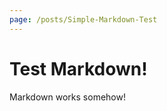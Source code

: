 ```yaml
---
page: /posts/Simple-Markdown-Test
---
```

# Test Markdown!

<Detail>
Markdown works somehow!
</Detail>